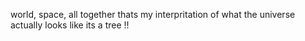 world, space, all together 
thats my interpritation of what the universe actually looks like
its a tree !!
